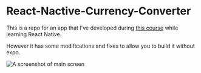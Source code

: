 # React-Nactive-Currency-Converter
This is a repo for an app that I've developed during [this course](https://learn.handlebarlabs.com/p/react-native-basics-build-a-currency-converter) while learning React Native.

However it has some modifications and fixes to allow you to build it without expo.



![A screenshot of main screen](https://pp.userapi.com/c845218/v845218668/50611/_2Gc7qZkBBw.jpg)
